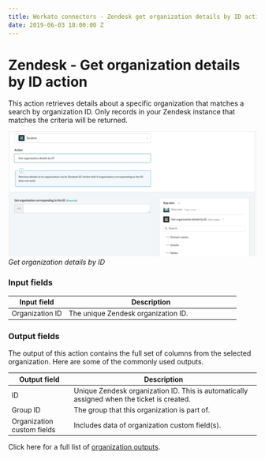 ```yaml
---
title: Workato connectors - Zendesk get organization details by ID action
date: 2019-06-03 18:00:00 Z
---
```


# Zendesk - Get organization details by ID action

This action retrieves details about a specific organization that matches a search by organization ID. Only records in your Zendesk instance that matches the criteria will be returned.

![Get organization details by ID](/assets/images/connectors/zendesk/get-organization-details-by-id.png)
*Get organization details by ID*

### Input fields

<table class="unchanged rich-diff-level-one">
  <thead>
    <tr>
        <th width='25%'>Input field</th>
        <th>Description</th>
    </tr>
  </thead>
  <tbody>
    <tr>
      <td>Organization ID</a></td>
      <td>
        The unique Zendesk organization ID.
      </td>
    </tr>
  </tbody>
</table>

### Output fields

The output of this action contains the full set of columns from the selected organization. Here are some of the commonly used outputs.

<table class="unchanged rich-diff-level-one">
  <thead>
    <tr>
        <th width='25%'>Output field</th>
        <th>Description</th>
    </tr>
  </thead>
  <tbody>
    <tr>
      <td>ID</td>
      <td>
        Unique Zendesk organization ID. This is automatically assigned when the ticket is created.
      </td>
    </tr>  
    <tr>
      <td>Group ID</td>
      <td>
        The group that this organization is part of.
      </td>
    </tr>
    <tr>
      <td>Organization custom fields</td>
      <td>
        Includes data of organization custom field(s).
      </td>
    </tr>
  </tbody>
</table>

Click here for a full list of [organization outputs](/connectors/zendesk/organization-fields.md#organization-output-fields).
